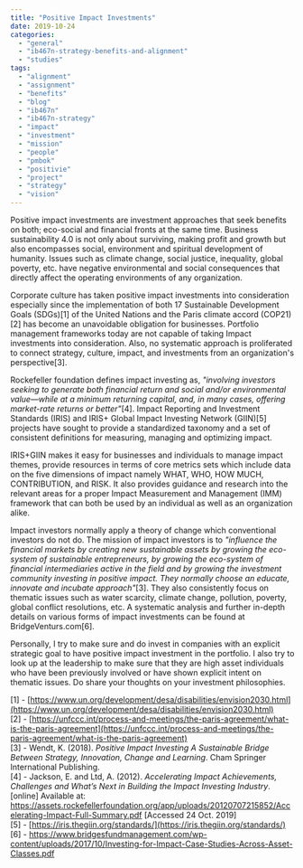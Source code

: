 ```yaml
---
title: "Positive Impact Investments"
date: 2019-10-24
categories: 
  - "general"
  - "ib467n-strategy-benefits-and-alignment"
  - "studies"
tags: 
  - "alignment"
  - "assignment"
  - "benefits"
  - "blog"
  - "ib467n"
  - "ib467n-strategy"
  - "impact"
  - "investment"
  - "mission"
  - "people"
  - "pmbok"
  - "positivie"
  - "project"
  - "strategy"
  - "vision"
---
```


Positive impact investments are investment approaches that seek benefits on both; eco-social and financial fronts at the same time. Business sustainability 4.0 is not only about surviving, making profit and growth but also encompasses social, environment and spiritual development of humanity. Issues such as climate change, social justice, inequality, global poverty, etc. have negative environmental and social consequences that directly affect the operating environments of any organization.

Corporate culture has taken positive impact investments into consideration especially since the implementation of both 17 Sustainable Development Goals (SDGs)\[1\] of the United Nations and the Paris climate accord (COP21)\[2\] has become an unavoidable obligation for businesses. Portfolio management frameworks today are not capable of taking Impact investments into consideration. Also, no systematic approach is proliferated to connect strategy, culture, impact, and investments from an organization's perspective\[3\].

Rockefeller foundation defines impact investing as, _"involving investors seeking to generate both financial return and social and/or environmental value—while at a minimum returning capital, and, in many cases, offering market-rate returns or better"_\[4\]. Impact Reporting and Investment Standards (IRIS) and IRIS+ Global Impact Investing Network (GIIN)\[5\] projects have sought to provide a standardized taxonomy and a set of consistent definitions for measuring, managing and optimizing impact.

IRIS+GIIN makes it easy for businesses and individuals to manage impact themes, provide resources in terms of core metrics sets which include data on the five dimensions of impact namely WHAT, WHO, HOW MUCH, CONTRIBUTION, and RISK. It also provides guidance and research into the relevant areas for a proper Impact Measurement and Management (IMM) framework that can both be used by an individual as well as an organization alike.

Impact investors normally apply a theory of change which conventional investors do not do. The mission of impact investors is to _"influence the financial markets by creating new sustainable assets by growing the eco-system of sustainable entrepreneurs, by growing the eco-system of financial intermediaries active in the field and by growing the investment community investing in positive impact. They normally choose an educate, innovate and incubate approach"_\[3\]. They also consistently focus on thematic issues such as water scarcity, climate change, pollution, poverty, global conflict resolutions, etc. A systematic analysis and further in-depth details on various forms of impact investments can be found at BridgeVenturs.com\[6\].

Personally, I try to make sure and do invest in companies with an explicit strategic goal to have positive impact investment in the portfolio. I also try to look up at the leadership to make sure that they are high asset individuals who have been previously involved or have shown explicit intent on thematic issues. Do share your thoughts on your investment philosophies.

\[1\] - [https://www.un.org/development/desa/disabilities/envision2030.html](https://www.un.org/development/desa/disabilities/envision2030.html)  
\[2\] - [https://unfccc.int/process-and-meetings/the-paris-agreement/what-is-the-paris-agreement](https://unfccc.int/process-and-meetings/the-paris-agreement/what-is-the-paris-agreement)  
\[3\] - Wendt, K. (2018). _Positive Impact Investing A Sustainable Bridge Between Strategy, Innovation, Change and Learning_. Cham Springer International Publishing.  
\[4\] - Jackson, E. and Ltd, A. (2012). _Accelerating Impact Achievements, Challenges and What’s Next in Building the Impact Investing Industry_. \[online\] Available at: https://assets.rockefellerfoundation.org/app/uploads/20120707215852/Accelerating-Impact-Full-Summary.pdf \[Accessed 24 Oct. 2019\]  
\[5\] - [https://iris.thegiin.org/standards/](https://iris.thegiin.org/standards/)  
\[6\] - https://www.bridgesfundmanagement.com/wp-content/uploads/2017/10/Investing-for-Impact-Case-Studies-Across-Asset-Classes.pdf

‌

‌
